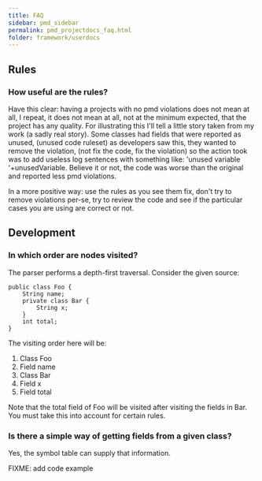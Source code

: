 ```yaml
---
title: FAQ
sidebar: pmd_sidebar
permalink: pmd_projectdocs_faq.html
folder: framework/userdocs
---
```


## Rules

### How useful are the rules?

Have this clear: having a projects with no pmd violations does not mean at all, I repeat,
it does not mean at all, not at the minimum expected, that the project has any quality.
For illustrating this I'll tell a little story taken from my work (a sadly real story).
Some classes had fields that were reported as unused, (unused code ruleset) as developers
saw this, they wanted to remove the violation, (not fix the code, fix the violation) so
the action took was to add useless log sentences with something like:
'unused variable '+unusedVariable. Believe it or not, the code was worse than the original
and reported less pmd violations.

In a more positive way: use the rules as you see them fix, don't try to remove violations
per-se, try to review the code and see if the particular cases you are using are correct or not.


## Development

### In which order are nodes visited?

The parser performs a depth-first traversal.
Consider the given source:

    public class Foo {
        String name;
        private class Bar {
            String x;
        }
        int total;
    }

The visiting order here will be:

1.  Class Foo
2.  Field name
3.  Class Bar
4.  Field x
5.  Field total

Note that the total field of Foo will be visited after visiting the fields in Bar.
You must take this into account for certain rules.

### Is there a simple way of getting fields from a given class?

Yes, the symbol table can supply that information.

FIXME: add code example

